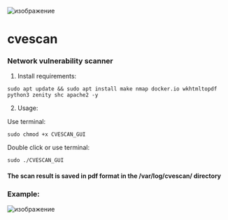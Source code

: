 
![изображение](https://user-images.githubusercontent.com/37213906/171957459-30187c8d-aa61-404c-a402-815d11430399.png)

# cvescan
### Network vulnerability scanner

1. Install requirements:

```
sudo apt update && sudo apt install make nmap docker.io wkhtmltopdf python3 zenity shc apache2 -y
```

2. Usage:

Use terminal:
```
sudo chmod +x CVESCAN_GUI
```

Double click or use terminal:

```
sudo ./CVESCAN_GUI
```

#### The scan result is saved in pdf format in the /var/log/cvescan/ directory


### Example:

![изображение](https://user-images.githubusercontent.com/37213906/171044652-25efb263-d5d6-459d-9d7c-40b13ac23551.png)
